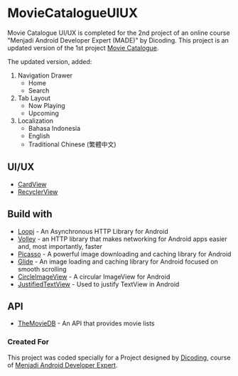 # MovieCatalogueUIUX

Movie Catalogue UI/UX is completed for the 2nd project of an online course "Menjadi Android Developer Expert (MADE)" by Dicoding.
This project is an updated version of the 1st project [Movie Catalogue](https://github.com/erwandy92/Movie-Catalogue).

The updated version, added:
1. Navigation Drawer 
   - Home
   - Search
2. Tab Layout
   - Now Playing
   - Upcoming
3. Localization
   - Bahasa Indonesia
   - English
   - Traditional Chinese (繁體中文)
   
## UI/UX
* [CardView](https://github.com/googlesamples/android-CardView)
* [RecyclerView](https://github.com/googlesamples/android-RecyclerView)

## Build with

* [Loopj](https://github.com/loopj/android-async-http) - An Asynchronous HTTP Library for Android
* [Volley](https://github.com/google/volley) - an HTTP library that makes networking for Android apps easier and, most importantly, faster
* [Picasso](https://github.com/square/picasso) - A powerful image downloading and caching library for Android
* [Glide](https://github.com/bumptech/glide) - An image loading and caching library for Android focused on smooth scrolling
* [CircleImageView](https://github.com/hdodenhof/CircleImageView) - A circular ImageView for Android
* [JustifiedTextView](https://github.com/ufo22940268/android-justifiedtextview) - Used to justify TextView in Android

## API
* [TheMovieDB](https://www.themoviedb.org) - An API that provides movie lists

### Created For
This project was coded specially for a Project designed by [Dicoding](https://www.dicoding.com), course of [Menjadi Android Developer Expert](https://www.dicoding.com/academies/14).
